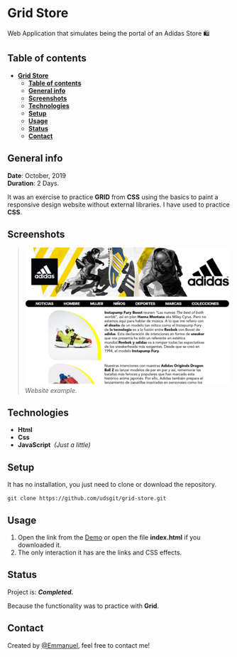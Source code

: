 # **Grid Store**

Web Application that simulates being the portal of an Adidas Store 🛍️

## **Table of contents**

- [**Grid Store**](#grid-store)
  - [**Table of contents**](#table-of-contents)
  - [**General info**](#general-info)
  - [**Screenshots**](#screenshots)
  - [**Technologies**](#technologies)
  - [**Setup**](#setup)
  - [**Usage**](#usage)
  - [**Status**](#status)
  - [**Contact**](#contact)

## **General info**

**Date**: October, 2019  
**Duration**: 2 Days.  

It was an exercise to practice **GRID** from **CSS** using the basics to paint a responsive design website without external libraries. I have used to practice **CSS**.

## **Screenshots**

> ![Screenshot](imagenes/readme/example.png)
> *Website example.*

## **Technologies**

* **Html**
* **Css**
* **JavaScript**&nbsp;&nbsp;*(Just a little)*

## **Setup**

It has no installation, you just need to clone or download the repository.

```console
git clone https://github.com/udsgit/grid-store.git
```

## **Usage**

1. Open the link from the [Demo](https://udsgit.github.io/grid-store) or open the file **index.html** if you downloaded it.
2. The only interaction it has are the links and CSS effects.

## **Status**

Project is: ***Completed.***

Because the functionality was to practice with **Grid**.

## **Contact**

Created by [@Emmanuel](https://www.linkedin.com/in/emagleza/), feel free to contact me!
